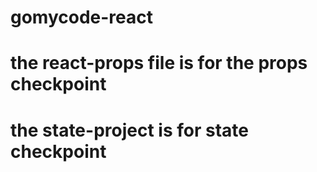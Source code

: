 # gomycode-react
# the react-props file is for the props checkpoint 
# the state-project is for state checkpoint

